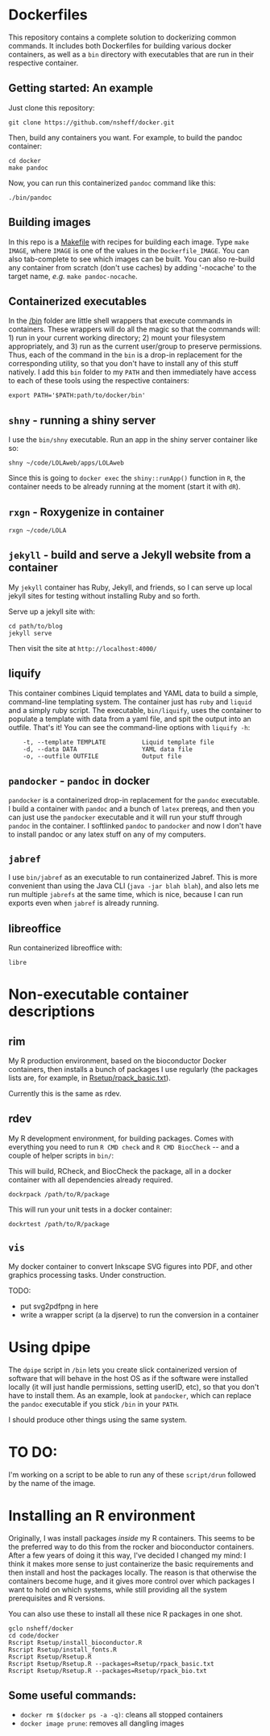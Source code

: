 # Dockerfiles

This repository contains a complete solution to dockerizing common commands. It includes both  Dockerfiles for building various docker containers, as well as a `bin` directory with executables that are run in their respective container.

## Getting started: An example

Just clone this repository:

```
git clone https://github.com/nsheff/docker.git
```

Then, build any containers you want. For example, to build the pandoc container:

```
cd docker
make pandoc
```

Now, you can run this containerized `pandoc` command like this:

```
./bin/pandoc
```

## Building images

In this repo is a [Makefile](Makefile) with recipes for building each image.  Type `make IMAGE`, where `IMAGE` is one of the values in the `Dockerfile_IMAGE`. You can also tab-complete to see which images can be built. You can also re-build any container from scratch (don't use caches) by adding '-nocache' to the target name, *e.g.* `make pandoc-nocache`.

## Containerized executables 

In the [/bin](/bin) folder are little shell wrappers that execute commands in containers. These wrappers will do all the magic so that the commands will: 1) run in your current working directory; 2) mount your filesystem appropriately, and 3) run as the current user/group to preserve permissions. Thus, each of the command in the `bin` is a drop-in replacement for the corresponding utility, so that you don't have to install any of this stuff natively. I add this `bin` folder to my `PATH` and then immediately have access to each of these tools using the respective containers:

```
export PATH='$PATH:path/to/docker/bin'
```


## `shny` - running a shiny server

I use the `bin/shny` executable. Run an app in the shiny server container like so:

```
shny ~/code/LOLAweb/apps/LOLAweb
```

Since this is going to `docker exec` the `shiny::runApp()` function in `R`, the container needs to be already running at the moment (start it with `dR`).

## `rxgn` - Roxygenize in container

```
rxgn ~/code/LOLA
```

## `jekyll` - build and serve a Jekyll website from a container
My `jekyll` container has Ruby, Jekyll, and friends, so I can serve up local jekyll sites for testing without installing Ruby and so forth. 

Serve up a jekyll site with:

```
cd path/to/blog
jekyll serve 
```

Then visit the site at `http://localhost:4000/`

## liquify

This container combines Liquid templates and YAML data to build a simple, command-line templating system. The container just has `ruby` and `liquid` and a simply ruby script. The executable, `bin/liquify`, uses the container to populate a template with data from a yaml file, and spit the output into an outfile. That's it! You can see the command-line options with `liquify -h`:

```
    -t, --template TEMPLATE          Liquid template file
    -d, --data DATA                  YAML data file
    -o, --outfile OUTFILE            Output file
```

## `pandocker` - `pandoc` in docker

`pandocker` is a containerized drop-in replacement for the `pandoc` executable. I build a container with `pandoc` and a bunch of `latex` prereqs, and then you can just use the `pandocker` executable and it will run your stuff through `pandoc` in the container. I softlinked `pandoc` to `pandocker` and now I don't have to install pandoc or any latex stuff on any of my computers.

## `jabref`

I use `bin/jabref` as an executable to run containerized Jabref. This is more convenient than using the Java CLI (`java -jar blah blah`), and also lets me run multiple `jabrefs` at the same time, which is nice, because I can run exports even when `jabref` is already running.


## libreoffice

Run containerized libreoffice with:
```
libre
```

# Non-executable container descriptions

## rim
My R production environment, based on the bioconductor Docker containers, then installs a bunch of packages I use regularly (the packages lists are, for example, in [Rsetup/rpack_basic.txt](Rsetup/rpack_basic.txt)).

Currently this is the same as rdev.

## rdev

My R development environment, for building packages. Comes with everything you need to run `R CMD check` and `R CMD BiocCheck` -- and a couple of helper scripts in `bin/`:

This will build, RCheck, and BiocCheck the package, all in a docker container with all dependencies already required.
```
dockrpack /path/to/R/package
```
This will run your unit tests in a docker container:
```
dockrtest /path/to/R/package
```

## `vis`

My docker container to convert Inkscape SVG figures into PDF, and other graphics processing tasks. Under construction.

TODO:
* put svg2pdfpng in here
* write a wrapper script (a la djserve) to run the conversion in a container


# Using dpipe

The `dpipe` script in `/bin` lets you create slick containerized version of software that will behave in the host OS as if the software were installed locally (it will just handle permissions, setting userID, etc), so that you don't have to install them. As an example, look at `pandocker`, which can replace the `pandoc` executable if you stick `/bin` in your `PATH`.

I should produce other things using the same system.

# TO DO:

I'm working on a script to be able to run any of these `script/drun` followed by the name of the image.



# Installing an R environment 

Originally, I was install packages *inside* my R containers. This seems to be the preferred way to do this from the rocker and bioconductor containers. After a few years of doing it this way, I've decided I changed my mind: I think it makes more sense to just containerize the basic requirements and then install and host the packages locally. The reason is that otherwise the containers become huge, and it gives more control over which packages I want to hold on which systems, while still providing all the system prerequisites and R versions.

You can also use these to install all these nice R packages in one shot.

```
gclo nsheff/docker
cd code/docker
Rscript Rsetup/install_bioconductor.R
Rscript Rsetup/install_fonts.R
Rscript Rsetup/Rsetup.R
Rscript Rsetup/Rsetup.R --packages=Rsetup/rpack_basic.txt
Rscript Rsetup/Rsetup.R --packages=Rsetup/rpack_bio.txt
```


## Some useful commands:

* `docker rm $(docker ps -a -q)`: cleans all stopped containers
* `docker image prune`: removes all dangling images



